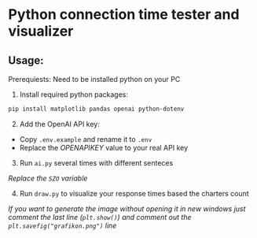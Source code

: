 # Python connection time tester and visualizer

## Usage:

Prerequiests: Need to be installed python on your PC

1. Install required python packages:

```bash
pip install matplotlib pandas openai python-dotenv
```

2. Add the OpenAI API key:

- Copy `.env.example` and rename it to `.env`
- Replace the _OPENAPIKEY_ value to your real API key

3. Run `ai.py` several times with different senteces

_Replace the `SZO` variable_

4. Run `draw.py` to visualize your response times based the charters count

_If you want to generate the image without opening it in new windows just comment the last line (`plt.show()`) and comment out the `plt.savefig("grafikon.png")` line_
